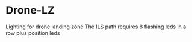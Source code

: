 # Drone-LZ
Lighting for drone landing zone
The ILS path requires 8 flashing leds in a row plus position leds
